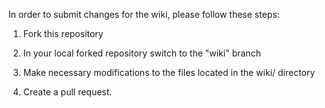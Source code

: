 In order to submit changes for the wiki, please follow these steps:

1. Fork this repository

2. In your local forked repository switch to the "wiki" branch

3. Make necessary modifications to the files located in the wiki/ directory

4. Create a pull request. 